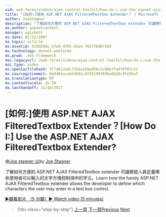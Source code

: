 ```yaml
---
uid: web-forms/videos/ajax-control-toolkit/how-do-i-use-the-aspnet-ajax-filteredtextbox-extender
title: "[如何:]使用 ASP.NET AJAX FilteredTextbox Extender？ | Microsoft Docs"
author: JoeStagner
description: "了解如何方便的 ASP.NET AJAX FilteredTextbox extender 可讓開發人員定義哪些使用者可以輸入的文字方塊控制項中的字元。"
ms.author: aspnetcontent
manager: wpickett
ms.date: 01/31/2007
ms.topic: article
ms.assetid: 919b509c-37e8-4765-92a4-70277bd87269
ms.technology: dotnet-webforms
ms.prod: .net-framework
msc.legacyurl: /web-forms/videos/ajax-control-toolkit/how-do-i-use-the-aspnet-ajax-filteredtextbox-extender
msc.type: video
ms.openlocfilehash: 5f7a612adc715ea18bed56c2c06b7fad78f0fc52
ms.sourcegitcommit: 9a9483aceb34591c97451997036a9120c3fe2baf
ms.translationtype: MT
ms.contentlocale: zh-TW
ms.lasthandoff: 11/10/2017
---
```

<a name="how-do-i-use-the-aspnet-ajax-filteredtextbox-extender"></a><span data-ttu-id="8f78f-104">[如何:]使用 ASP.NET AJAX FilteredTextbox Extender？</span><span class="sxs-lookup"><span data-stu-id="8f78f-104">[How Do I:] Use the ASP.NET AJAX FilteredTextbox Extender?</span></span>
====================
<span data-ttu-id="8f78f-105">由[Joe stagner 以](https://github.com/JoeStagner)</span><span class="sxs-lookup"><span data-stu-id="8f78f-105">by [Joe Stagner](https://github.com/JoeStagner)</span></span>

<span data-ttu-id="8f78f-106">了解如何方便的 ASP.NET AJAX FilteredTextbox extender 可讓開發人員定義哪些使用者可以輸入的文字方塊控制項中的字元。</span><span class="sxs-lookup"><span data-stu-id="8f78f-106">Learn how the handy ASP.NET AJAX FilteredTextbox extender allows the developer to define which characters the user may enter in a text box control.</span></span>

[<span data-ttu-id="8f78f-107">&#9654;觀看影片 （5 分鐘）</span><span class="sxs-lookup"><span data-stu-id="8f78f-107">&#9654; Watch video (5 minutes)</span></span>](https://channel9.msdn.com/Blogs/ASP-NET-Site-Videos/how-do-i-use-the-aspnet-ajax-filteredtextbox-extender)

>[!div class="step-by-step"]
<span data-ttu-id="8f78f-108">[上一頁](how-do-i-use-the-aspnet-ajax-dynamicpopulate-extender.md)
[下一頁](how-do-i-use-the-aspnet-ajax-hovermenu-extender.md)</span><span class="sxs-lookup"><span data-stu-id="8f78f-108">[Previous](how-do-i-use-the-aspnet-ajax-dynamicpopulate-extender.md)
[Next](how-do-i-use-the-aspnet-ajax-hovermenu-extender.md)</span></span>

